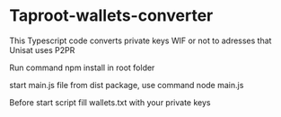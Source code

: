 # Taproot-wallets-converter
This Typescript code converts private keys WIF or not to adresses that Unisat uses P2PR


Run command npm install in root folder


start main.js file from dist package, use command node main.js

Before start script fill wallets.txt with your private keys
